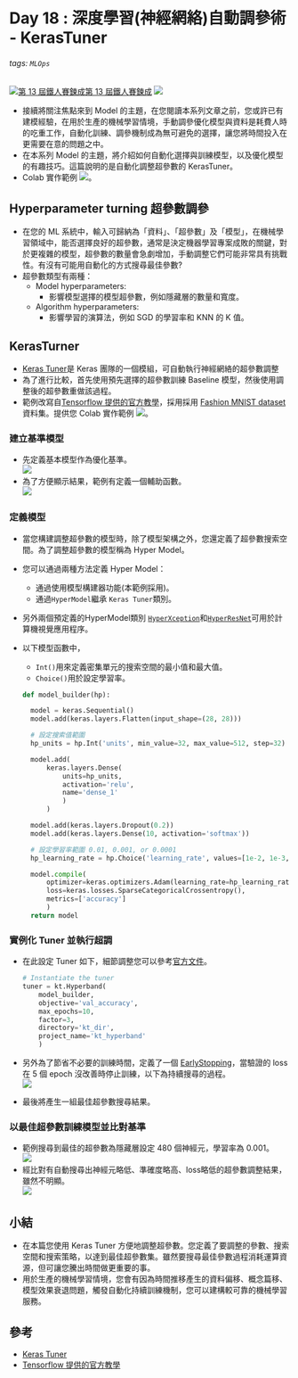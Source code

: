 # Day 18 : 深度學習(神經網絡)自動調參術 - KerasTuner


###### tags: `MLOps`
[![](https://d1dwq032kyr03c.cloudfront.net/images/ironman_sticker/13/ai-and-data.png?sticker "第 13 屆鐵人賽鍊成")第 13 屆鐵人賽鍊成](https://ithelp.ithome.com.tw/users/20121130/ironman/4015)
[![](https://img.shields.io/badge/iThome%E9%90%B5%E4%BA%BA%E8%B3%BD2021-%E5%A8%81%E5%88%A9%E6%96%AF-blue)](https://ithelp.ithome.com.tw/articles/10265801)


-   接續將關注焦點來到 Model 的主題，在您閱讀本系列文章之前，您或許已有建模經驗，在用於生產的機械學習情境，手動調參優化模型與資料是耗費人時的吃重工作，自動化訓練、調參機制成為無可避免的選擇，讓您將時間投入在更需要在意的問題之中。
-   在本系列 Model 的主題，將介紹如何自動化選擇與訓練模型，以及優化模型的有趣技巧。這篇說明的是自動化調整超參數的 KerasTuner。
-   Colab 實作範例 [![](https://i.imgur.com/pQnQ4tG.png)](https://colab.research.google.com/drive/1qkot7-OLWTf9F5SyaS0_6doBKCy33qM5?usp=drive_fs)。

Hyperparameter turning 超參數調參
----------------------------

-   在您的 ML 系統中，輸入可歸納為「資料」、「超參數」及「模型」，在機械學習領域中，能否選擇良好的超參數，通常是決定機器學習專案成敗的關鍵，對於更複雜的模型，超參數的數量會急劇增加，手動調整它們可能非常具有挑戰性。有沒有可能用自動化的方式搜尋最佳參數?
-   超參數類型有兩種：
    -   Model hyperparameters:
        -   影響模型選擇的模型超參數，例如隱藏層的數量和寬度。
    -   Algorithm hyperparameters:
        -   影響學習的演算法，例如 SGD 的學習率和 KNN 的 K 值。

KerasTurner
-----------

-   [Keras Tuner](https://keras.io/keras_tuner/)是 Keras 團隊的一個模組，可自動執行神經網絡的超參數調整
-   為了進行比較，首先使用預先選擇的超參數訓練 Baseline 模型，然後使用調整後的超參數重做該過程。
-   範例改寫自[Tensorflow 提供的官方教學](https://colab.research.google.com/github/tensorflow/docs/blob/master/site/en/tutorials/keras/keras_tuner.ipynb#scrollTo=sKwLOzKpFGAj)，採用採用 [Fashion MNIST dataset](https://github.com/zalandoresearch/fashion-mnist) 資料集。提供您 Colab 實作範例 [![](https://i.imgur.com/pQnQ4tG.png)](https://colab.research.google.com/drive/1qkot7-OLWTf9F5SyaS0_6doBKCy33qM5?usp=drive_fs)。

### 建立基準模型

-   先定義基本模型作為優化基準。  
    ![](https://i.imgur.com/goT31ee.png)
-   為了方便顯示結果，範例有定義一個輔助函數。  
    ![](https://i.imgur.com/j6bTCRK.png)

### 定義模型

-   當您構建調整超參數的模型時，除了模型架構之外，您還定義了超參數搜索空間。為了調整超參數的模型稱為 Hyper Model。
    
-   您可以通過兩種方法定義 Hyper Model：
    
    -   通過使用模型構建器功能(本範例採用)。
    -   通過`HyperModel`繼承 `Keras Tuner`類別。
-   另外兩個預定義的HyperModel類別 [`HyperXception`](https://keras-team.github.io/keras-tuner/documentation/hypermodels/#hyperxception-class)和[`HyperResNet`](https://keras-team.github.io/keras-tuner/documentation/hypermodels/#hyperresnet-class)可用於計算機視覺應用程序。
    
-   以下模型函數中，
    
    -   `Int()`用來定義密集單元的搜索空間的最小值和最大值。
    -   `Choice()`用於設定學習率。
    
    ```python
    def model_builder(hp):
    
      model = keras.Sequential()
      model.add(keras.layers.Flatten(input_shape=(28, 28)))
    
      # 設定搜索值範圍
      hp_units = hp.Int('units', min_value=32, max_value=512, step=32) 
    
      model.add(
          keras.layers.Dense(
              units=hp_units, 
              activation='relu', 
              name='dense_1'
              )
          )
    
      model.add(keras.layers.Dropout(0.2))
      model.add(keras.layers.Dense(10, activation='softmax'))
    
      # 設定學習率範圍 0.01, 0.001, or 0.0001
      hp_learning_rate = hp.Choice('learning_rate', values=[1e-2, 1e-3, 1e-4])
    
      model.compile(
          optimizer=keras.optimizers.Adam(learning_rate=hp_learning_rate),
          loss=keras.losses.SparseCategoricalCrossentropy(),
          metrics=['accuracy']
          )
      return model
    
    ```
    

### 實例化 Tuner 並執行超調

-   在此設定 Tuner 如下，細節調整您可以參考[官方文件](https://keras.io/api/keras_tuner/tuners/hyperband/)。
    
    ```python
    # Instantiate the tuner
    tuner = kt.Hyperband(
        model_builder,
        objective='val_accuracy',
        max_epochs=10,
        factor=3,
        directory='kt_dir',
        project_name='kt_hyperband'
        )
    
    ```
    
-   另外為了節省不必要的訓練時間，定義了一個 [EarlyStopping](https://www.tensorflow.org/api_docs/python/tf/keras/callbacks/EarlyStopping)，當驗證的 loss 在 5 個 epoch 沒改善時停止訓練，以下為持續搜尋的過程。  
    ![](https://i.imgur.com/aG1Lszn.png)
    
-   最後將產生一組最佳超參數搜尋結果。
    

### 以最佳超參數訓練模型並比對基準

-   範例搜尋到最佳的超參數為隱藏層設定 480 個神經元，學習率為 0.001。  
    ![](https://i.imgur.com/akTH70c.png)
-   經比對有自動搜尋出神經元略低、準確度略高、loss略低的超參數調整結果，雖然不明顯。  
    ![](https://i.imgur.com/rpnX9Vx.png)

小結
--

-   在本篇您使用 Keras Tuner 方便地調整超參數。您定義了要調整的參數、搜索空間和搜索策略，以達到最佳超參數集。雖然要搜尋最佳參數過程消耗運算資源，但可讓您騰出時間做更重要的事。
-   用於生產的機械學習情境，您會有因為時間推移產生的資料偏移、概念篇移、模型效果衰退問題，觸發自動化持續訓練機制，您可以建構較可靠的機械學習服務。

參考
--

-   [Keras Tuner](https://keras.io/keras_tuner/)
-   [Tensorflow 提供的官方教學](https://colab.research.google.com/github/tensorflow/docs/blob/master/site/en/tutorials/keras/keras_tuner.ipynb#scrollTo=sKwLOzKpFGAj)
